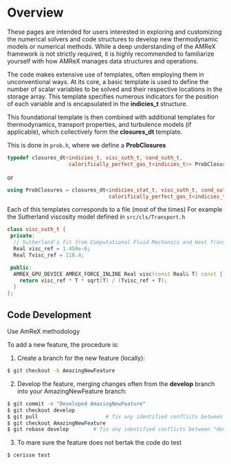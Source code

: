 # Overview

These pages are intended for users interested in exploring and customizing the numerical solvers and code structures to develop new thermodynamic models or numerical methods. While a deep understanding of the AMReX framework is not strictly required, it is highly recommended to familiarize yourself with how AMReX manages data structures and operations.

The code makes extensive use of templates, often employing them in unconventional ways. At its core, a basic template is used to define the number of scalar variables to be solved and their respective locations in the storage array. This template specifies numerous indicators for the position of each variable and is encapsulated in the **indicies\_t** structure.

This foundational template is then combined with additional templates for thermodynamics, transport properties, and turbulence models (if applicable), which collectively form the **closures\_dt** template.

This is done in `prob.h`, where we define a **ProbClosures**

```cpp
typedef closures_dt<indicies_t, visc_suth_t, cond_suth_t,
                    calorifically_perfect_gas_t<indicies_t>> ProbClosures;
```

or

```cpp
using ProbClosures = closures_dt<indicies_stat_t, visc_suth_t, cond_suth_t,
                                 calorifically_perfect_gas_t<indicies_t>>;
```

Each of this templates corresponds to a file (most of the times) For example the Sutherland viscosity model defined in `src/cls/Transport.h`

```cpp
class visc_suth_t {
 private:
  // Sutherland's fit from Computational Fluid Mechanics and Heat Transfer
  Real visc_ref = 1.458e-6;
  Real Tvisc_ref = 110.4;

 public:
  AMREX_GPU_DEVICE AMREX_FORCE_INLINE Real visc(const Real& T) const {
    return visc_ref * T * sqrt(T) / (Tvisc_ref + T);
  }
};
```

## Code Development

Use AmReX methodology

To add a new feature, the procedure is:

1. Create a branch for the new feature (locally):

```bash
$ git checkout -b AmazingNewFeature
```

2. Develop the feature, merging changes often from the **develop** branch into your AmazingNewFeature branch:

```bash
$ git commit -m "Developed AmazingNewFeature"
$ git checkout develop
$ git pull                      # fix any identified conflicts between local and remote branches of "develop"
$ git checkout AmazingNewFeature
$ git rebase develop        # fix any identified conflicts between "develop" and "AmazingNewFeature" 
```

3. To mare sure the feature does not bertak the code do test

```bash
$ cerisse test
```
